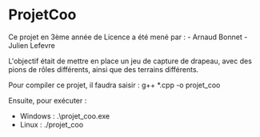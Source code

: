 # ProjetCoo
Ce projet en 3ème année de Licence a été mené par : 
    - Arnaud Bonnet
    - Julien Lefevre

L'objectif était de mettre en place un jeu de capture de drapeau, avec des pions de rôles différents, ainsi que des terrains différents. 

Pour compiler ce projet, il faudra saisir : 
g++ *.cpp -o projet_coo

Ensuite, pour exécuter : 
- Windows : .\projet_coo.exe
- Linux : ./projet_coo
